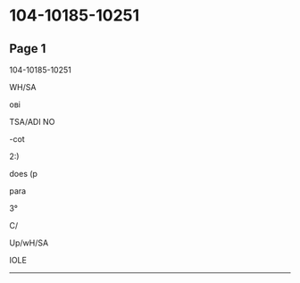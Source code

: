 # 104-10185-10251

## Page 1

104-10185-10251

WH/SA

ові

TSA/ADI NO

-cot

2:)

does (p

para

3°

C/

Up/wH/SA

IOLE

---

